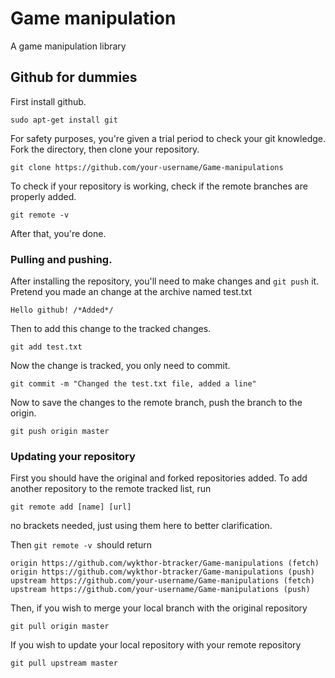 # Game manipulation

A game manipulation library

## Github for dummies
First install github.
```
sudo apt-get install git
```
For safety purposes, you're given a trial period to check your git knowledge.
Fork the directory, then clone your repository.
```
git clone https://github.com/your-username/Game-manipulations
```
To check if your repository is working, check if the remote branches are properly
added.
```
git remote -v
```
After that, you're done.
### Pulling and pushing.

After installing the repository, you'll need to make changes and ` git push ` it.
Pretend you made an change at the archive named test.txt
```
Hello github! /*Added*/
```
Then to add this change to the tracked changes.
```
git add test.txt
```
Now the change is tracked, you only need to commit.
```
git commit -m "Changed the test.txt file, added a line"
```
Now to save the changes to the remote branch, push the branch to the origin.
```
git push origin master
```
### Updating your repository
First you should have the original and forked repositories added.
To add another repository to the remote tracked list, run
```
git remote add [name] [url]
```
no brackets needed, just using them here to better clarification.

Then `git remote -v `should return
```
origin https://github.com/wykthor-btracker/Game-manipulations (fetch)
origin https://github.com/wykthor-btracker/Game-manipulations (push)
upstream https://github.com/your-username/Game-manipulations (fetch)
upstream https://github.com/your-username/Game-manipulations (push)
```

Then, if you wish to merge your local branch with the original repository

```
git pull origin master
```
If you wish to update your local repository with your remote repository
```
git pull upstream master
```
